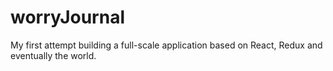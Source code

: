 # worryJournal
My first attempt building a full-scale application based on React, Redux and eventually the world. 
